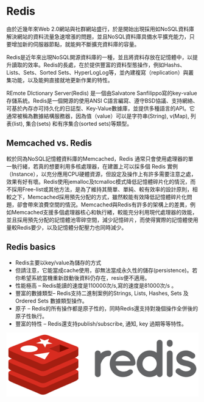 # Redis

由於近幾年來Web 2.0網站與社群網站盛行，於是開始出現採用如NoSQL資料庫解決網站的資料流量急速增漲的問題，並且NoSQL資料庫具備水平擴充能力，只要增加新的伺服器節點，就能夠不斷擴充資料庫的容量。

Redis是近年來出現NoSQL開源資料庫的一種，並且將資料存放在記憶體中，以提升讀取的效率。Redis的長處，在於提供豐富的資料型態操作，例如Hashs、Lists、Sets、Sorted Sets、HyperLogLog等，並內建複寫（replication）與叢集功能，以及能夠直接就地更新作業的特性。

REmote DIctionary Server(Redis) 是一個由Salvatore Sanfilippo寫的key-value存儲系統。Redis是一個開源的使用ANSI C語言編寫、遵守BSD協議、支持網絡、可基於內存亦可持久化的日誌型、Key-Value數據庫，並提供多種語言的API。它通常被稱為數據結構服務器，因為值（value）可以是字符串(String), v(Map), 列表(list), 集合(sets) 和有序集合(sorted sets)等類型。

## Memcached vs. Redis
較於同為NoSQL記憶體資料庫的Memcached，Redis 通常只會使用處理器的單一執行緒，若真的想要利用多核處理器，在建置上可以採多個 Redis 實例（Instance），以充分應用CPU硬體資源，但設定及操作上有許多需要注意之處，效果有好有壞。Redis使用jemalloc及tcmalloc模式降低記憶體碎片化的情況，而不採用Free-list或其他方法，是為了維持其簡單、單純、較有效率的設計原則，相較之下，Memcached採用預先分配的方式，雖然較能有效降低記憶體碎片化問題，卻會帶來浪費空間的情況。Memcached與Redis有許多的架構上的差異，例如Memcached支援多個處理器核心和執行緖，較能充分利用現代處理器的效能，並且採用預先分配的記憶體池零碎空間，減少記憶碎片，而使得實際的記憶體使用量較Redis要少，以及記憶體分配壓力也同時減少。

## Redis basics
* Redis主要以key/value為儲存的方式
* 但請注意，它能當成cache使用，卻無法當成永久性的儲存(persistence)。若你希望系統當機重新啟動後資料仍存在，resis便不適用。
* 性能極高 – Redis能讀的速度是110000次/s,寫的速度是81000次/s 。
* 豐富的數據類型– Redis支持二進制案例的Strings, Lists, Hashes, Sets 及Ordered Sets 數據類型操作。
* 原子 – Redis的所有操作都是原子性的，同時Redis還支持對幾個操作全併後的原子性執行。
* 豐富的特性 – Redis還支持publish/subscribe, 通知, key 過期等等特性。

![alt text](redis.png "redis logo")
